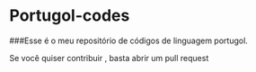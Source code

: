 # Portugol-codes
###Esse é o meu repositório de códigos de linguagem portugol.

Se você quiser contribuir , basta abrir um pull request